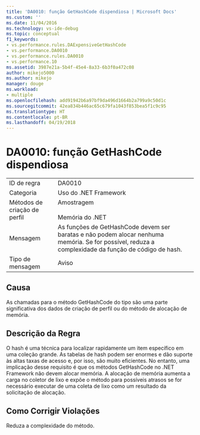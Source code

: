 ```yaml
---
title: 'DA0010: função GetHashCode dispendiosa | Microsoft Docs'
ms.custom: ''
ms.date: 11/04/2016
ms.technology: vs-ide-debug
ms.topic: conceptual
f1_keywords:
- vs.performance.rules.DAExpensiveGetHashCode
- vs.performance.DA0010
- vs.performance.rules.DA0010
- vs.performance.10
ms.assetid: 3987e21a-5b4f-45e4-8a33-6b3f0a472c08
author: mikejo5000
ms.author: mikejo
manager: douge
ms.workload:
- multiple
ms.openlocfilehash: add91942b6a97bf9da496d1664b2a799a9c50d1c
ms.sourcegitcommit: 42ea834b446ac65c679fa1043f853bea5f1c9c95
ms.translationtype: HT
ms.contentlocale: pt-BR
ms.lasthandoff: 04/19/2018
---
```

# <a name="da0010-expensive-gethashcode"></a>DA0010: função GetHashCode dispendiosa
|||  
|-|-|  
|ID de regra|DA0010|  
|Categoria|Uso do .NET Framework|  
|Métodos de criação de perfil|Amostragem<br /><br /> Memória do .NET|  
|Mensagem|As funções de GetHashCode devem ser baratas e não podem alocar nenhuma memória. Se for possível, reduza a complexidade da função de código de hash.|  
|Tipo de mensagem|Aviso|  
  
## <a name="cause"></a>Causa  
 As chamadas para o método GetHashCode do tipo são uma parte significativa dos dados de criação de perfil ou do método de alocação de memória.  
  
## <a name="rule-description"></a>Descrição da Regra  
 O hash é uma técnica para localizar rapidamente um item específico em uma coleção grande. As tabelas de hash podem ser enormes e dão suporte às altas taxas de acesso e, por isso, são muito eficientes. No entanto, uma implicação desse requisito é que os métodos GetHashCode no .NET Framework não devem alocar memória. A alocação de memória aumenta a carga no coletor de lixo e expõe o método para possíveis atrasos se for necessário executar de uma coleta de lixo como um resultado da solicitação de alocação.  
  
## <a name="how-to-fix-violations"></a>Como Corrigir Violações  
 Reduza a complexidade do método.
